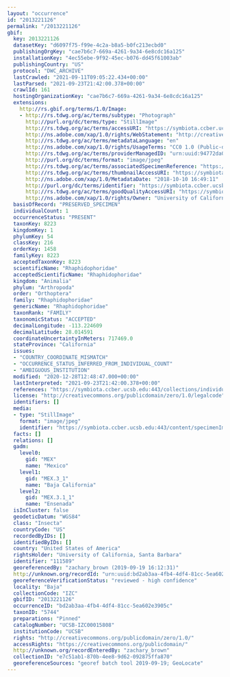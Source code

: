 ```yaml
---
layout: "occurrence"
id: "2013221126"
permalink: "/2013221126"
gbif:
  key: 2013221126
  datasetKey: "d6097f75-f99e-4c2a-b8a5-b0fc213ecbd0"
  publishingOrgKey: "cae7b6c7-669a-4261-9a34-6e8cdc16a125"
  installationKey: "4ec55ebe-9f92-45ec-b076-dd45f61003ab"
  publishingCountry: "US"
  protocol: "DWC_ARCHIVE"
  lastCrawled: "2021-09-11T09:05:22.434+00:00"
  lastParsed: "2021-09-23T21:42:00.378+00:00"
  crawlId: 161
  hostingOrganizationKey: "cae7b6c7-669a-4261-9a34-6e8cdc16a125"
  extensions:
    http://rs.gbif.org/terms/1.0/Image:
    - http://rs.tdwg.org/ac/terms/subtype: "Photograph"
      http://purl.org/dc/terms/type: "StillImage"
      http://rs.tdwg.org/ac/terms/accessURI: "https://symbiota.ccber.ucsb.edu:443/content/specimenImages/UCSB_IZC/UCSB-IZC00015/UCSB-IZC00015808_lg.jpg"
      http://ns.adobe.com/xap/1.0/rights/WebStatement: "http://creativecommons.org/publicdomain/zero/1.0/"
      http://rs.tdwg.org/ac/terms/metadataLanguage: "en"
      http://ns.adobe.com/xap/1.0/rights/UsageTerms: "CC0 1.0 (Public-domain)"
      http://rs.tdwg.org/ac/terms/providerManagedID: "urn:uuid:94772da0-553e-47e4-8d07-849a33ab53fc"
      http://purl.org/dc/terms/format: "image/jpeg"
      http://rs.tdwg.org/ac/terms/associatedSpecimenReference: "https://symbiota.ccber.ucsb.edu:443/collections/individual/index.php?occid=111589"
      http://rs.tdwg.org/ac/terms/thumbnailAccessURI: "https://symbiota.ccber.ucsb.edu:443/content/specimenImages/UCSB_IZC/UCSB-IZC00015/UCSB-IZC00015808_tn.jpg"
      http://ns.adobe.com/xap/1.0/MetadataDate: "2018-10-10 16:49:11"
      http://purl.org/dc/terms/identifier: "https://symbiota.ccber.ucsb.edu:443/content/specimenImages/UCSB_IZC/UCSB-IZC00015/UCSB-IZC00015808_lg.jpg"
      http://rs.tdwg.org/ac/terms/goodQualityAccessURI: "https://symbiota.ccber.ucsb.edu:443/content/specimenImages/UCSB_IZC/UCSB-IZC00015/UCSB-IZC00015808.jpg"
      http://ns.adobe.com/xap/1.0/rights/Owner: "University of California, Santa Barbara"
  basisOfRecord: "PRESERVED_SPECIMEN"
  individualCount: 1
  occurrenceStatus: "PRESENT"
  taxonKey: 8223
  kingdomKey: 1
  phylumKey: 54
  classKey: 216
  orderKey: 1458
  familyKey: 8223
  acceptedTaxonKey: 8223
  scientificName: "Rhaphidophoridae"
  acceptedScientificName: "Rhaphidophoridae"
  kingdom: "Animalia"
  phylum: "Arthropoda"
  order: "Orthoptera"
  family: "Rhaphidophoridae"
  genericName: "Rhaphidophoridae"
  taxonRank: "FAMILY"
  taxonomicStatus: "ACCEPTED"
  decimalLongitude: -113.224609
  decimalLatitude: 28.014591
  coordinateUncertaintyInMeters: 717469.0
  stateProvince: "California"
  issues:
  - "COUNTRY_COORDINATE_MISMATCH"
  - "OCCURRENCE_STATUS_INFERRED_FROM_INDIVIDUAL_COUNT"
  - "AMBIGUOUS_INSTITUTION"
  modified: "2020-12-28T12:48:47.000+00:00"
  lastInterpreted: "2021-09-23T21:42:00.378+00:00"
  references: "https://symbiota.ccber.ucsb.edu:443/collections/individual/index.php?occid=111589"
  license: "http://creativecommons.org/publicdomain/zero/1.0/legalcode"
  identifiers: []
  media:
  - type: "StillImage"
    format: "image/jpeg"
    identifier: "https://symbiota.ccber.ucsb.edu:443/content/specimenImages/UCSB_IZC/UCSB-IZC00015/UCSB-IZC00015808_lg.jpg"
  facts: []
  relations: []
  gadm:
    level0:
      gid: "MEX"
      name: "Mexico"
    level1:
      gid: "MEX.3_1"
      name: "Baja California"
    level2:
      gid: "MEX.3.1_1"
      name: "Ensenada"
  isInCluster: false
  geodeticDatum: "WGS84"
  class: "Insecta"
  countryCode: "US"
  recordedByIDs: []
  identifiedByIDs: []
  country: "United States of America"
  rightsHolder: "University of California, Santa Barbara"
  identifier: "111589"
  georeferencedBy: "zachary_brown (2019-09-19 16:12:31)"
  http://unknown.org/recordId: "urn:uuid:bd2ab3aa-4fb4-4df4-81cc-5ea602e3905c"
  georeferenceVerificationStatus: "reviewed - high confidence"
  locality: "Baja"
  collectionCode: "IZC"
  gbifID: "2013221126"
  occurrenceID: "bd2ab3aa-4fb4-4df4-81cc-5ea602e3905c"
  taxonID: "5744"
  preparations: "Pinned"
  catalogNumber: "UCSB-IZC00015808"
  institutionCode: "UCSB"
  rights: "http://creativecommons.org/publicdomain/zero/1.0/"
  accessRights: "https://creativecommons.org/publicdomain/"
  http://unknown.org/recordEnteredBy: "zachary_brown"
  collectionID: "e7c51ab1-870b-4ee8-9d62-092875ffa870"
  georeferenceSources: "georef batch tool 2019-09-19; GeoLocate"
---
```

